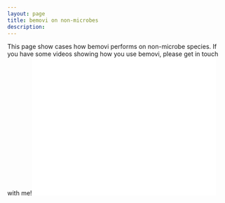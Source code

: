 ```yaml
---
layout: page
title: bemovi on non-microbes
description: 
---
```


This page show cases how bemovi performs on non-microbe species. If you have some videos
showing how you use bemovi, please get in touch with me!<iframe width="420" height="315" src="//www.youtube.com/embed/1irP8jm6sk8" frameborder="0" allowfullscreen></iframe>
